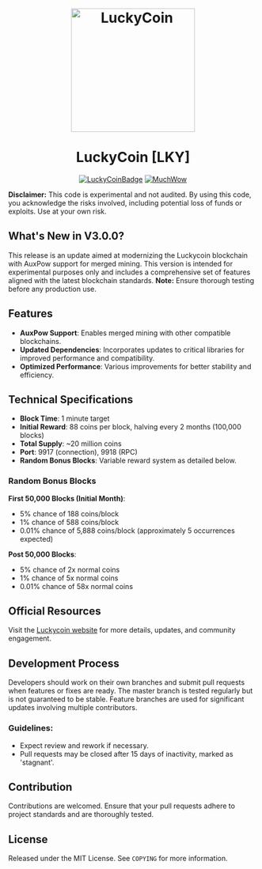<h1 align="center">
<img src="https://pbs.twimg.com/media/GZhUfpHWwA8P4B_?format=png&name=small" data-canonical-src="https://pbs.twimg.com/media/GZhUfpHWwA8P4B_?format=png&name=small" width="250" height="250" alt="LuckyCoin"/>
<br/><br/>
LuckyCoin [LKY]
</h1>

<div align="center">

[![LuckyCoinBadge](https://img.shields.io/badge/LuckyCoin-Coin-blue)](https://luckycoinfoundation.org)
[![MuchWow](https://img.shields.io/badge/OG-Coin-yellow.svg)](https://luckycoinfoundation.org)

</div>

**Disclaimer:** This code is experimental and not audited. By using this code, you acknowledge the risks involved, including potential loss of funds or exploits. Use at your own risk.

## What's New in V3.0.0?
This release is an update aimed at modernizing the Luckycoin blockchain with AuxPow support for merged mining. This version is intended for experimental purposes only and includes a comprehensive set of features aligned with the latest blockchain standards. **Note:** Ensure thorough testing before any production use.

## Features
- **AuxPow Support**: Enables merged mining with other compatible blockchains.
- **Updated Dependencies**: Incorporates updates to critical libraries for improved performance and compatibility.
- **Optimized Performance**: Various improvements for better stability and efficiency.

## Technical Specifications
- **Block Time**: 1 minute target
- **Initial Reward**: 88 coins per block, halving every 2 months (100,000 blocks)
- **Total Supply**: ~20 million coins
- **Port**: 9917 (connection), 9918 (RPC)
- **Random Bonus Blocks**: Variable reward system as detailed below.

### Random Bonus Blocks
**First 50,000 Blocks (Initial Month)**:
- 5% chance of 188 coins/block
- 1% chance of 588 coins/block
- 0.01% chance of 5,888 coins/block (approximately 5 occurrences expected)

**Post 50,000 Blocks**:
- 5% chance of 2x normal coins
- 1% chance of 5x normal coins
- 0.01% chance of 58x normal coins

## Official Resources
Visit the [Luckycoin website](https://luckycoinfoundation.org) for more details, updates, and community engagement.

## Development Process
Developers should work on their own branches and submit pull requests when features or fixes are ready. The master branch is tested regularly but is not guaranteed to be stable. Feature branches are used for significant updates involving multiple contributors.

### Guidelines:
- Expect review and rework if necessary.
- Pull requests may be closed after 15 days of inactivity, marked as 'stagnant'.

## Contribution
Contributions are welcomed. Ensure that your pull requests adhere to project standards and are thoroughly tested.

## License
Released under the MIT License. See `COPYING` for more information.

